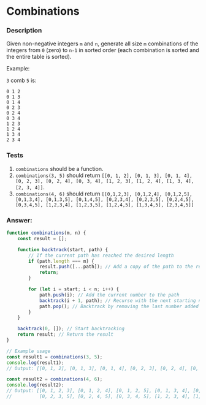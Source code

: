 # Combinations

### Description

Given non-negative integers `m` and `n`, generate all size `m` combinations of the integers from `0` (zero) to `n-1` in sorted order (each combination is sorted and the entire table is sorted).

Example:

`3` comb `5` is:
```
0 1 2
0 1 3
0 1 4
0 2 3
0 2 4
0 3 4
1 2 3
1 2 4
1 3 4
2 3 4
```

### Tests

1. `combinations` should be a function.
2. `combinations(3, 5)` should return `[[0, 1, 2], [0, 1, 3], [0, 1, 4], [0, 2, 3], [0, 2, 4], [0, 3, 4], [1, 2, 3], [1, 2, 4], [1, 3, 4], [2, 3, 4]]`.
3. `combinations(4, 6)` should return `[[0,1,2,3], [0,1,2,4], [0,1,2,5], [0,1,3,4], [0,1,3,5], [0,1,4,5], [0,2,3,4], [0,2,3,5], [0,2,4,5], [0,3,4,5], [1,2,3,4], [1,2,3,5], [1,2,4,5], [1,3,4,5], [2,3,4,5]]`

### Answer:

```javascript
function combinations(m, n) {
    const result = [];

    function backtrack(start, path) {
        // If the current path has reached the desired length
        if (path.length === m) {
            result.push([...path]); // Add a copy of the path to the result
            return;
        }

        for (let i = start; i < n; i++) {
            path.push(i); // Add the current number to the path
            backtrack(i + 1, path); // Recurse with the next starting number
            path.pop(); // Backtrack by removing the last number added
        }
    }

    backtrack(0, []); // Start backtracking
    return result; // Return the result
}

// Example usage
const result1 = combinations(3, 5);
console.log(result1);
// Output: [[0, 1, 2], [0, 1, 3], [0, 1, 4], [0, 2, 3], [0, 2, 4], [0, 3, 4], [1, 2, 3], [1, 2, 4], [1, 3, 4], [2, 3, 4]]

const result2 = combinations(4, 6);
console.log(result2);
// Output: [[0, 1, 2, 3], [0, 1, 2, 4], [0, 1, 2, 5], [0, 1, 3, 4], [0, 1, 3, 5], [0, 1, 4, 5], [0, 2, 3, 4], 
//          [0, 2, 3, 5], [0, 2, 4, 5], [0, 3, 4, 5], [1, 2, 3, 4], [1, 2, 3, 5], [1, 2, 4, 5], [1, 3, 4, 5], [2, 3, 4, 5]]
```
